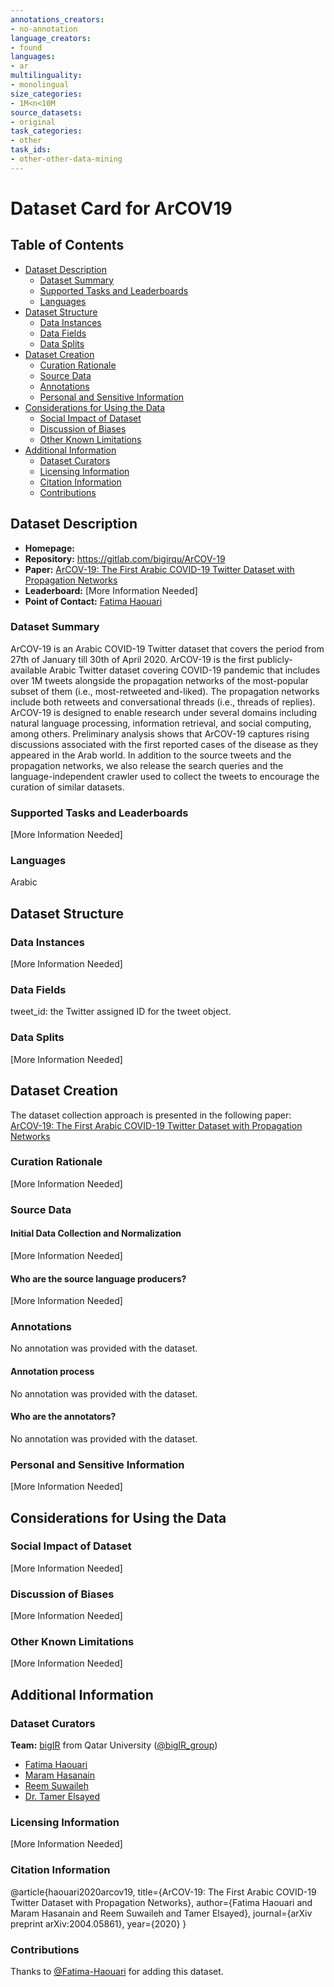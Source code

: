 ```yaml
---
annotations_creators:
- no-annotation
language_creators:
- found
languages:
- ar
multilinguality:
- monolingual
size_categories:
- 1M<n<10M
source_datasets:
- original
task_categories:
- other
task_ids:
- other-other-data-mining
---
```


# Dataset Card for ArCOV19

## Table of Contents
- [Dataset Description](#dataset-description)
  - [Dataset Summary](#dataset-summary)
  - [Supported Tasks and Leaderboards](#supported-tasks-and-leaderboards)
  - [Languages](#languages)
- [Dataset Structure](#dataset-structure)
  - [Data Instances](#data-instances)
  - [Data Fields](#data-fields)
  - [Data Splits](#data-splits)
- [Dataset Creation](#dataset-creation)
  - [Curation Rationale](#curation-rationale)
  - [Source Data](#source-data)
  - [Annotations](#annotations)
  - [Personal and Sensitive Information](#personal-and-sensitive-information)
- [Considerations for Using the Data](#considerations-for-using-the-data)
  - [Social Impact of Dataset](#social-impact-of-dataset)
  - [Discussion of Biases](#discussion-of-biases)
  - [Other Known Limitations](#other-known-limitations)
- [Additional Information](#additional-information)
  - [Dataset Curators](#dataset-curators)
  - [Licensing Information](#licensing-information)
  - [Citation Information](#citation-information)
  - [Contributions](#contributions)

## Dataset Description

- **Homepage:**  
- **Repository:** https://gitlab.com/bigirqu/ArCOV-19
- **Paper:** [ArCOV-19: The First Arabic COVID-19 Twitter Dataset with Propagation Networks](https://arxiv.org/abs/2004.05861)
- **Leaderboard:** [More Information Needed]
- **Point of Contact:** [Fatima Haouari](mailto:200159617@qu.edu.qa)

### Dataset Summary

ArCOV-19 is an Arabic COVID-19 Twitter dataset that covers the period from 27th of January till 30th of April 2020. ArCOV-19 is the first publicly-available Arabic Twitter dataset covering COVID-19 pandemic that includes over 1M tweets alongside the propagation networks of the most-popular subset of them (i.e., most-retweeted and-liked). The propagation networks include both retweets and conversational threads (i.e., threads of replies). ArCOV-19 is designed to enable research under several domains including natural language processing, information retrieval, and social computing, among others. Preliminary analysis shows that ArCOV-19 captures rising discussions associated with the first reported cases of the disease as they appeared in the Arab world. In addition to the source tweets and the propagation networks, we also release the search queries and the language-independent crawler used to collect the tweets to encourage the curation of similar datasets.

### Supported Tasks and Leaderboards

[More Information Needed]

### Languages

Arabic

## Dataset Structure

### Data Instances

[More Information Needed]

### Data Fields

tweet_id: the Twitter assigned ID for the tweet object.

### Data Splits

[More Information Needed]

## Dataset Creation

The dataset collection approach is presented in the following paper: [ArCOV-19: The First Arabic COVID-19 Twitter Dataset with Propagation Networks](https://arxiv.org/abs/2004.05861)
### Curation Rationale

[More Information Needed]

### Source Data


#### Initial Data Collection and Normalization

[More Information Needed]

#### Who are the source language producers?

[More Information Needed]

### Annotations
No annotation was provided with the dataset.

#### Annotation process

No annotation was provided with the dataset.

#### Who are the annotators?

No annotation was provided with the dataset.

### Personal and Sensitive Information

[More Information Needed]

## Considerations for Using the Data

### Social Impact of Dataset

[More Information Needed]

### Discussion of Biases

[More Information Needed]

### Other Known Limitations

[More Information Needed]

## Additional Information

### Dataset Curators

**Team:** [bigIR](https://sites.google.com/view/bigir) from Qatar University ([@bigIR_group](https://twitter.com/bigIR_group))

- [Fatima Haouari](mailto:200159617@qu.edu.qa)
- [Maram Hasanain](mailto:maram.hasanain@qu.edu.qa)
- [Reem Suwaileh](mailto:rs081123@qu.edu.qa)
- [Dr. Tamer Elsayed](mailto:telsayed@qu.edu.qa)

### Licensing Information

[More Information Needed]

### Citation Information

@article{haouari2020arcov19,
  title={ArCOV-19: The First Arabic COVID-19 Twitter Dataset with Propagation Networks},
  author={Fatima Haouari and Maram Hasanain and Reem Suwaileh and Tamer Elsayed},
  journal={arXiv preprint arXiv:2004.05861},
  year={2020}
}

### Contributions

Thanks to [@Fatima-Haouari](https://github.com/Fatima-Haouari) for adding this dataset.